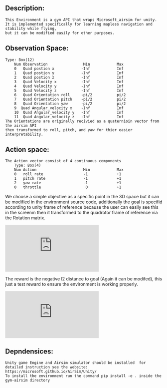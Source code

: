 ## Description:
	This Environment is a gym API that wraps Microsoft_airsim for unity.
	It is implemented specifically for learning mapless navigation and stability while flying,
	but it can be modified easily for other purposes.

## Observation Space:
	Type: Box(12)
        Num Observation                Min            Max
        0   Quad postion x            -Inf            Inf
        1   Quad postion y            -Inf            Inf
        2   Quad postion z            -Inf            Inf
        3   Quad Velocity x           -Inf            Inf
        4   Quad Velocity y           -Inf            Inf
        5   Quad Velocity z           -Inf            Inf
        6   Quad Orientation roll     -pi/2           pi/2
        7   Quad Orientation pitch    -pi/2           pi/2
        8   Quad Orientation yaw      -pi/2           pi/2
        9  Quad Angular_velocity x    -Inf            Inf
        10  Quad Angular_velocity y   -Inf            Inf
        11  Quad Angular_velocity z   -Inf            Inf
    The Orientations are originally recivied as a quaternioin vector from the airsim API 
    then transformed to roll, pitch, and yaw for thier easier interpretability.

## Action space:
	The Action vector consist of 4 continuous components
        Type: Box(4)                   
        Num Action                     Min            Max   
        0   roll rate                  -1             +1
        1   pitch rate                 -1             +1
        2   yaw rate                   -1             +1
        0   throttle                    0             +1


We choose a simple objective as a specific point in the 3D space but it can be modified in the environment source code, additionally the goal is specifid according to unity frame of reference because the user can easily see this in the screenm then it transformed to the quadrotor frame of reference via the Rotation matrix.
	
![equation](https://latex.codecogs.com/gif.latex?R%20%3D%20%5Cbegin%7Bpmatrix%7D%200%20%26%200%20%26%201%5C%5C%201%20%26%200%20%26%200%5C%5C%200%20%26-1%20%26%200%20%5Cend%7Bpmatrix%7D)
 
The reward is the negative l2 distance to goal (Again it can be modifed), this just a test reward to ensure the environment is working properly.

![equation](https://latex.codecogs.com/gif.latex?r%20%3D%20%5Cvert%20%5Cvert%20Quad.%20Position%20-%20goal%20%5Cvert%20%5Cvert_%7Bl2%7D)

## Depndensices:
    Unity game Engine and Airsim simulator should be installed  for detailed instruction see the website:
    https://microsoft.github.io/AirSim/Unity/
    To install the environment run the command pip install -e . inside the gym-airsim directory 


	

